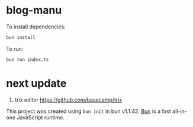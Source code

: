 # blog-manu

To install dependencies:

```bash
bun install
```

To run:

```bash
bun run index.ts
```

# next update
1. trix editor https://github.com/basecamp/trix

This project was created using `bun init` in bun v1.1.42. [Bun](https://bun.sh) is a fast all-in-one JavaScript runtime.
